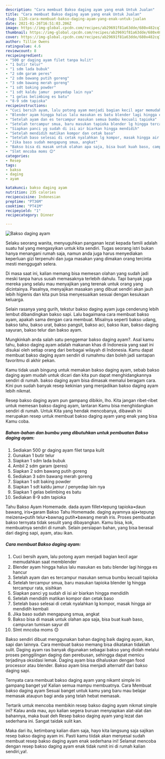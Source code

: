 ```yaml
---
description: "Cara membuat Bakso daging ayam yang enak Untuk Jualan"
title: "Cara membuat Bakso daging ayam yang enak Untuk Jualan"
slug: 1126-cara-membuat-bakso-daging-ayam-yang-enak-untuk-jualan
date: 2021-01-26T16:51:03.206Z
image: https://img-global.cpcdn.com/recipes/ab29691f81a63dde/680x482cq70/bakso-daging-ayam-foto-resep-utama.jpg
thumbnail: https://img-global.cpcdn.com/recipes/ab29691f81a63dde/680x482cq70/bakso-daging-ayam-foto-resep-utama.jpg
cover: https://img-global.cpcdn.com/recipes/ab29691f81a63dde/680x482cq70/bakso-daging-ayam-foto-resep-utama.jpg
author: Tillie Owens
ratingvalue: 4.6
reviewcount: 8
recipeingredient:
- "500 gr daging ayam filet tanpa kulit"
- "1 butir telur"
- "1 sdm lada bubuk"
- "2 sdm garam peres"
- "2 sdm bawang putih goreng"
- "3 sdm bawang merah goreng"
- "1 sdt baking powder"
- "1 sdt kaldu jamur  penyedap lain nya"
- "1 gelas belimbing es batu"
- "8-9 sdm tapioka"
recipeinstructions:
- "Cuci bersih ayam, lalu potong ayam menjadi bagian kecil agar memudahkan saat memblender"
- "Blender ayam hingga halus lalu masukan es batu blender lagi hingga es hancur"
- "Setelah ayam dan es tercampur masukan semua bumbu kecuali tapioka"
- "Setelah tercampur smua, baru masukan tapioka blender lg hingga tercampur rata, sisihkan"
- "Siapkan panci yg sudah di isi air biarkan hingga mendidih"
- "Setelah mendidih matikan kompor dan cetak baso"
- "Setelah baso selesai di cetak nyalahkan lg kompor, masak hingga air mendidih kembali"
- "Jika baso sudah mengapung smua, angkat"
- "Bakso bisa di masak untuk olahan apa saja, bisa buat kuah baso, campuran tumisan sayur dll"
- "Slmt mncoba moms 😊"
categories:
- Resep
tags:
- bakso
- daging
- ayam

katakunci: bakso daging ayam 
nutrition: 235 calories
recipecuisine: Indonesian
preptime: "PT36M"
cooktime: "PT41M"
recipeyield: "1"
recipecategory: Dinner

---
```



![Bakso daging ayam](https://img-global.cpcdn.com/recipes/ab29691f81a63dde/680x482cq70/bakso-daging-ayam-foto-resep-utama.jpg)

Selaku seorang wanita, menyuguhkan panganan lezat kepada famili adalah suatu hal yang mengasyikan untuk kita sendiri. Tugas seorang istri bukan hanya menangani rumah saja, namun anda juga harus menyediakan keperluan gizi terpenuhi dan juga masakan yang dimakan orang tercinta mesti menggugah selera.

Di masa  saat ini, kalian memang bisa memesan olahan yang sudah jadi meski tanpa harus susah memasaknya terlebih dahulu. Tapi banyak juga mereka yang selalu mau menyajikan yang terenak untuk orang yang dicintainya. Pasalnya, menyajikan masakan yang dibuat sendiri akan jauh lebih higienis dan kita pun bisa menyesuaikan sesuai dengan kesukaan keluarga. 

Selain rasanya yang gurih, tekstur bakso daging ayam juga cenderung lebih lembut dibandingkan bakso sapi. Lalu bagaimana cara membuat bakso ayam, apakah sama dengan cara membuat. Misalnya seperti bakso udang, bakso tahu, bakso urat, bakso pangsit, bakso aci, bakso ikan, bakso daging sayuran, bakso telur dan bakso ayam.

Mungkinkah anda salah satu penggemar bakso daging ayam?. Asal kamu tahu, bakso daging ayam adalah makanan khas di Indonesia yang saat ini disukai oleh setiap orang dari berbagai wilayah di Indonesia. Kamu dapat membuat bakso daging ayam sendiri di rumahmu dan boleh jadi santapan favoritmu di akhir pekan.

Kamu tidak usah bingung untuk memakan bakso daging ayam, sebab bakso daging ayam mudah untuk dicari dan kita pun dapat menghidangkannya sendiri di rumah. bakso daging ayam bisa dimasak memalui beragam cara. Kini pun sudah banyak resep kekinian yang menjadikan bakso daging ayam lebih nikmat.

Resep bakso daging ayam pun gampang dibikin, lho. Kita jangan ribet-ribet untuk memesan bakso daging ayam, lantaran Kamu bisa menghidangkan sendiri di rumah. Untuk Kita yang hendak mencobanya, dibawah ini merupakan resep untuk membuat bakso daging ayam yang enak yang bisa Kamu coba.

<!--inarticleads1-->

##### Bahan-bahan dan bumbu yang dibutuhkan untuk pembuatan Bakso daging ayam:

1. Sediakan 500 gr daging ayam filet tanpa kulit
1. Gunakan 1 butir telur
1. Siapkan 1 sdm lada bubuk
1. Ambil 2 sdm garam (peres)
1. Siapkan 2 sdm bawang putih goreng
1. Sediakan 3 sdm bawang merah goreng
1. Siapkan 1 sdt baking powder
1. Siapkan 1 sdt kaldu jamur / penyedap lain nya
1. Siapkan 1 gelas belimbing es batu
1. Sediakan 8-9 sdm tapioka


Tahu Bakso Ayam Homemade. dada ayam fillet•tepung tapioka•daun bawang, iris•garam Bakso Tahu Homemade. daging ayamnya aja•tepung meizena•putih telur•bawnag putih•bawang merah iris. Proses pembuatan bakso ternyata tidak sesulit yang dibayangkan. Kamu bisa, kok, membuatnya sendiri di rumah. Selain persiapan bahan, yang bisa berasal dari daging sapi, ayam, atau ikan. 

<!--inarticleads2-->

##### Cara membuat Bakso daging ayam:

1. Cuci bersih ayam, lalu potong ayam menjadi bagian kecil agar memudahkan saat memblender
1. Blender ayam hingga halus lalu masukan es batu blender lagi hingga es hancur
1. Setelah ayam dan es tercampur masukan semua bumbu kecuali tapioka
1. Setelah tercampur smua, baru masukan tapioka blender lg hingga tercampur rata, sisihkan
1. Siapkan panci yg sudah di isi air biarkan hingga mendidih
1. Setelah mendidih matikan kompor dan cetak baso
1. Setelah baso selesai di cetak nyalahkan lg kompor, masak hingga air mendidih kembali
1. Jika baso sudah mengapung smua, angkat
1. Bakso bisa di masak untuk olahan apa saja, bisa buat kuah baso, campuran tumisan sayur dll
1. Slmt mncoba moms 😊


Bakso sendiri dibuat menggunakan bahan daging baik daging ayam, ikan, sapi dan lainnya. Cara membuat bakso memang bisa dikatakan tidaklah sulit. Daging ayam ras banyak digunakan sebagai bakso yang diolah melalui proses penggilingan daging dan perebusan, sehingga dapat memicu terjadinya oksidasi lemak. Daging ayam bisa dihaluskan dengan food processor atau blender. Bakso ayam bisa menjadi alternatif dari bakso daging sapi. 

Ternyata cara membuat bakso daging ayam yang nikamt simple ini gampang banget ya! Kalian semua mampu membuatnya. Cara Membuat bakso daging ayam Sesuai banget untuk kamu yang baru mau belajar memasak ataupun bagi anda yang telah hebat memasak.

Tertarik untuk mencoba membikin resep bakso daging ayam nikmat simple ini? Kalau anda mau, ayo kalian segera buruan menyiapkan alat-alat dan bahannya, maka buat deh Resep bakso daging ayam yang lezat dan sederhana ini. Sangat taidak sulit kan. 

Maka dari itu, ketimbang kalian diam saja, hayo kita langsung saja sajikan resep bakso daging ayam ini. Pasti kamu tiidak akan menyesal sudah membuat resep bakso daging ayam enak sederhana ini! Selamat mencoba dengan resep bakso daging ayam enak tidak rumit ini di rumah kalian sendiri,ya!.


